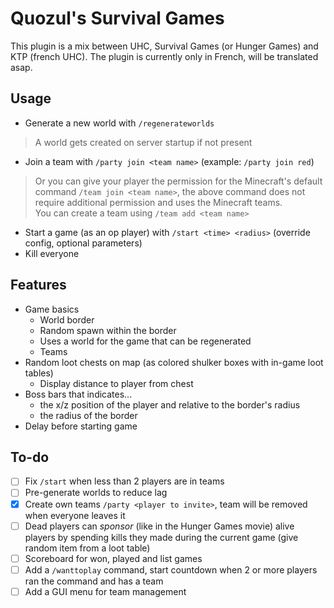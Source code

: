 # Quozul's Survival Games

This plugin is a mix between UHC, Survival Games (or Hunger Games) and KTP (french UHC).
The plugin is currently only in French, will be translated asap.

## Usage

- Generate a new world with `/regenerateworlds`

> A world gets created on server startup if not present

- Join a team with `/party join <team name>` (example: `/party join red`)

> Or you can give your player the permission for the Minecraft's default command `/team join <team name>`, the above
> command does not require additional permission and uses the Minecraft teams.  
> You can create a team using `/team add <team name>`

- Start a game (as an op player) with `/start <time> <radius>` (override config, optional parameters)
- Kill everyone

## Features

- Game basics
    - World border
    - Random spawn within the border
    - Uses a world for the game that can be regenerated
    - Teams
- Random loot chests on map (as colored shulker boxes with in-game loot tables)
    - Display distance to player from chest
- Boss bars that indicates...
    - the x/z position of the player and relative to the border's radius
    - the radius of the border
- Delay before starting game

## To-do

- [ ] Fix `/start` when less than 2 players are in teams
- [ ] Pre-generate worlds to reduce lag
- [x] Create own teams `/party <player to invite>`, team will be removed when everyone leaves it
- [ ] Dead players can _sponsor_ (like in the Hunger Games movie) alive players by spending kills they made during the
  current game (give random item from a loot table)
- [ ] Scoreboard for won, played and list games
- [ ] Add a `/wanttoplay` command, start countdown when 2 or more players ran the command and has a team
- [ ] Add a GUI menu for team management
